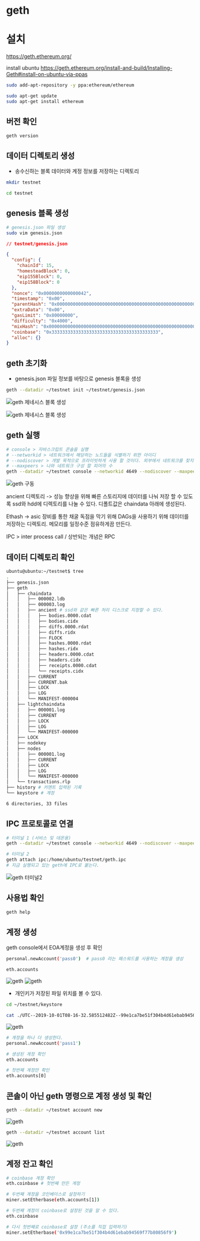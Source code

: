 # geth

# 설치

<https://geth.ethereum.org/>

install ubuntu
<https://geth.ethereum.org/install-and-build/Installing-Geth#install-on-ubuntu-via-ppas>

```bash
sudo add-apt-repository -y ppa:ethereum/ethereum

sudo apt-get update
sudo apt-get install ethereum
```

## 버전 확인

```bash
geth version

```

## 데이터 디렉토리 생성

- 송수신하는 블록 데이터와 계정 정보를 저장하는 디렉토리

```bash
mkdir testnet

cd testnet
```

## genesis 블록 생성

```bash
# genesis.json 파일 생성
sudo vim genesis.json
```

```json
// testnet/genesis.json

{
  "config": {
    "chainId": 15,
    "homesteadBlock": 0,
    "eip155Block": 0,
    "eip158Block": 0
  },
  "nonce": "0x0000000000000042",
  "timestamp": "0x00",
  "parentHash": "0x0000000000000000000000000000000000000000000000000000000000000000",
  "extraData": "0x00",
  "gasLimit": "0x80000000",
  "difficulty": "0x4000",
  "mixHash": "0x0000000000000000000000000000000000000000000000000000000000000000",
  "coinbase": "0x3333333333333333333333333333333333333333",
  "alloc": {}
}
```

## geth 초기화

- genesis.json 파일 정보를 바탕으로 genesis 블록을 생성

```bash
geth --datadir ~/testnet init ~/testnet/genesis.json
```

![geth 제네시스 블록 생성](./imgs/geth1.png)

![geth 제네시스 블록 생성](./imgs/geth2.png)

## geth 실행

```bash
# console > 자바스크립트 콘솔을 실행
# --networkid > 네트워크에서 해당하는 노드들을 식별하기 위한 아이디
# --nodiscover > 개발 목적으로 프라이빗하게 사용 할 것이다. 외부에서 네트워크를 찾지 못한다.
# --maxpeers > 나와 네트워크 구성 할 피어의 수
geth --datadir ~/testnet console --networkid 4649 --nodiscover --maxpeers 0
```

![geth 구동](./imgs/geth3.png)

ancient 디렉토리 -> 성능 향상을 위해 빠른 스토리지에 데이터를 나눠 저장 할 수 있도록 ssd와 hdd에 디렉토리를 나눌 수 있다. 디폴트값은 chaindata 아래에 생성된다.

Ethash -> asic 장비를 통한 채굴 독점을 막기 위해 DAGs을 사용하기 위해 데이터를 저장하는 디렉토리. 메모리를 일정수준 점유하게끔 만든다.

IPC > inter process call / 상반되는 개념은 RPC

## 데이터 디렉토리 확인

```bash
ubuntu@ubuntu:~/testnet$ tree
.
├── genesis.json
├── geth
│   ├── chaindata
│   │   ├── 000002.ldb
│   │   ├── 000003.log
│   │   ├── ancient # ssd와 같은 빠른 처리 디스크로 지정할 수 있다.
│   │   │   ├── bodies.0000.cdat
│   │   │   ├── bodies.cidx
│   │   │   ├── diffs.0000.rdat
│   │   │   ├── diffs.ridx
│   │   │   ├── FLOCK
│   │   │   ├── hashes.0000.rdat
│   │   │   ├── hashes.ridx
│   │   │   ├── headers.0000.cdat
│   │   │   ├── headers.cidx
│   │   │   ├── receipts.0000.cdat
│   │   │   └── receipts.cidx
│   │   ├── CURRENT
│   │   ├── CURRENT.bak
│   │   ├── LOCK
│   │   ├── LOG
│   │   └── MANIFEST-000004
│   ├── lightchaindata
│   │   ├── 000001.log
│   │   ├── CURRENT
│   │   ├── LOCK
│   │   ├── LOG
│   │   └── MANIFEST-000000
│   ├── LOCK
│   ├── nodekey
│   ├── nodes
│   │   ├── 000001.log
│   │   ├── CURRENT
│   │   ├── LOCK
│   │   ├── LOG
│   │   └── MANIFEST-000000
│   └── transactions.rlp
├── history # 커멘트 입력된 기록
└── keystore # 계정

6 directories, 33 files
```

## IPC 프로토콜로 연결

```bash
# 터미널 1 (서비스 및 데몬용)
geth --datadir ~/testnet console --networkid 4649 --nodiscover --maxpeers 0

# 터미널 2
geth attach ipc:/home/ubuntu/testnet/geth.ipc
# 지금 실행되고 있는 geth에 IPC로 붙는다.
```

![geth 터미널2](./imgs/geth4.png)

## 사용법 확인

```bash
geth help
```

## 계정 생성

geth console에서 EOA계정을 생성 후 확인

```bash
personal.newAccount('pass0')  # pass0 라는 패스워드를 사용하는 계정을 생성

eth.accounts
```

![geth](./imgs/geth5.png)
![geth](./imgs/geth6.png)

- 개인키가 저장된 파일 위치를 볼 수 있다.

```bash
cd ~/testnet/keystore

cat ./UTC--2019-10-01T08-16-32.585512482Z--99e1ca7be51f304b4d61ebab94569f77b80856f9
```

![geth](./imgs/geth7.png)

```bash
# 계정을 하나 더 생성한다.
personal.newAccount('pass1')

# 생성된 계정 확인
eth.accounts

# 첫번째 계정만 확인
eth.accounts[0]
```

## 콘솔이 아닌 geth 명령으로 계정 생성 및 확인

```bash
geth --datadir ~/testnet account new
```

![geth](./imgs/geth8.png)

```bash
geth --datadir ~/testnet account list
```

![geth](./imgs/geth9.png)

## 계정 잔고 확인

```bash
# coinbase 계정 확인
eth.coinbase # 첫번째 만든 계정

# 두번째 계정을 코인베이스로 설정하기
miner.setEtherbase(eth.accounts[1])

# 두번째 계정이 coinbase로 설정된 것을 알 수 있다.
eth.coinbase

# 다시 첫번째로 coinbase로 설정 (주소를 직접 입력하기)
miner.setEtherbase('0x99e1ca7be51f304b4d61ebab94569f77b80856f9')
```
